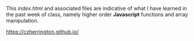 This *index.html* and associated files are indicative of what I have learned in the past week of class, namely higher order **Javascript** functions and array manipulation.

https://czherrington.github.io/
